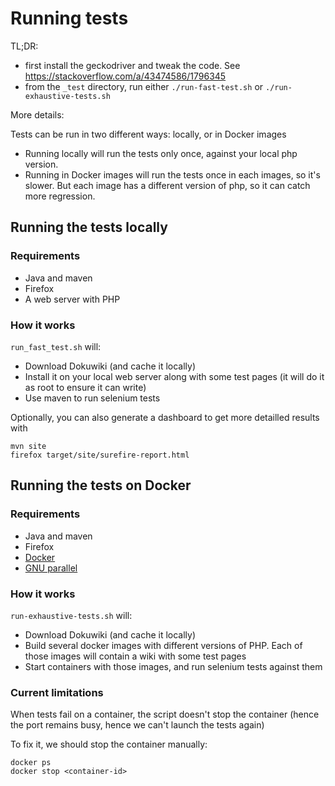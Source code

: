 Running tests
=============

TL;DR:
* first install the geckodriver and tweak the code. See https://stackoverflow.com/a/43474586/1796345
* from the `_test` directory, run either `./run-fast-test.sh` or `./run-exhaustive-tests.sh`

More details:

Tests can be run in two different ways: locally, or in Docker images

* Running locally will run the tests only once, against your local php version.
* Running in Docker images will run the tests once in each images, so it's slower.
  But each image has a different version of php, so it can catch more regression.

Running the tests locally
-------------------------

### Requirements

* Java and maven
* Firefox
* A web server with PHP

### How it works

`run_fast_test.sh` will:

* Download Dokuwiki (and cache it locally)
* Install it on your local web server along with some test pages
  (it will do it as root to ensure it can write)
* Use maven to run selenium tests

Optionally, you can also generate a dashboard to get more detailled results with

    mvn site
    firefox target/site/surefire-report.html

Running the tests on Docker
---------------------------

### Requirements

* Java and maven
* Firefox
* [Docker](http://docs.docker.com/linux/started/)
* [GNU parallel](http://www.gnu.org/software/parallel/)

### How it works

`run-exhaustive-tests.sh` will:

* Download Dokuwiki (and cache it locally)
* Build several docker images with different versions of PHP.
  Each of those images will contain a wiki with some test pages
* Start containers with those images, and run selenium tests against them

### Current limitations

When tests fail on a container, the script doesn't stop the container
(hence the port remains busy, hence we can't launch the tests again)

To fix it, we should stop the container manually:

    docker ps
    docker stop <container-id>
